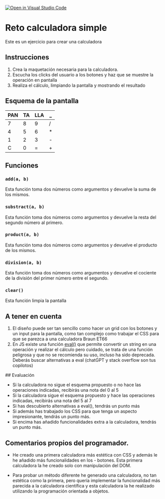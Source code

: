 [![Open in Visual Studio Code](https://classroom.github.com/assets/open-in-vscode-718a45dd9cf7e7f842a935f5ebbe5719a5e09af4491e668f4dbf3b35d5cca122.svg)](https://classroom.github.com/online_ide?assignment_repo_id=14102862&assignment_repo_type=AssignmentRepo)

# Reto calculadora simple

Este es un ejercicio para crear una calculadora

## Instrucciones

1. Crea la maquetación necesaria para la calculadora.
2. Escucha los clicks del usuario a los botones y haz que se muestre la operación en pantalla
3. Realiza el cálculo, limpiando la pantalla y mostrando el resultado

## Esquema de la pantalla

| PAN | TA  | LLA | \_  |
| --- | --- | --- | --- |
| 7   | 8   | 9   | /   |
| 4   | 5   | 6   | \*  |
| 1   | 2   | 3   | -   |
| C   | 0   | =   | +   |

## Funciones

### `add(a, b)`

Esta función toma dos números como argumentos y devuelve la suma de los mismos.

### `substract(a, b)`

Esta función toma dos números como argumentos y devuelve la resta del segundo número al primero.

### `product(a, b)`

Esta función toma dos números como argumentos y devuelve el producto de los mismos.

### `division(a, b)`

Esta función toma dos números como argumentos y devuelve el cociente de la división del primer número entre el segundo.

### `clear()`

Esta función limpia la pantalla

## A tener en cuenta

1. El diseño puede ser tan sencillo como hacer un grid con los botones y un input para la pantalla, como tan complejo como trabajar el CSS para que se parezca a una calculadora Braun ET66
2. En JS existe una función [eval()](https://www.w3schools.com/jsref/jsref_eval.asp) que permite convertir un string en una operación y realizar el cálculo pero cuidado, se trata de una función peligrosa y que no se recomienda su uso, incluso ha sido deprecada. Deberás buscar alternativas a eval (chatGPT y stack overflow son tus copilotos)

## Evaluación

- Si la calculadora no sigue el esquema propuesto o no hace las operaciones indicadas, recibirás una nota del 0 al 5
- Si la calculadora sigue el esquema propuesto y hace las operaciones indicadas, recibirás una nota del 5 al 7
- Si has descubierto alternativas a eval(), tendrás un punto más
- Si además has trabajado los CSS para que tenga un aspecto impresionante, tendrás un punto más.
- Si encima has añadido funcionalidades extra a la calculadora, tendrás un punto más.

## Comentarios propios del programador.

- He creado una primera calculadora más estética con CSS y además le he añadido más funcionalidades en los - botones. Esta primera calculadora la he creado solo con manipulación del DOM.

- Para probar un método diferente he generado una calculadora, no tan estética como la primera, pero quería implementar la funcionalidad más parecida a la calculadora científica y esta calculadora la he realizado utilizando la programación orientada a objetos.
